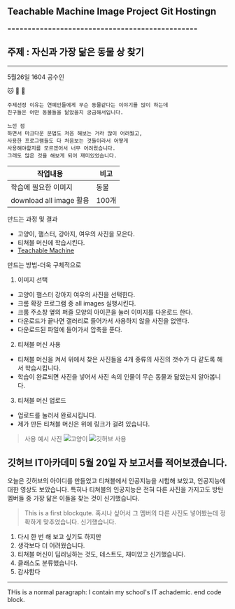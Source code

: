 ## Teachable Machine Image Project Git Hostingn
===============================================
## **주제 : 자신과 가장 닮은 동물 상 찾기**
-------------------------------------------
5월26일 1604 공수인

:cat: :dog: :hamster:

```
주제선정 이유는 연예인들에게 무슨 동물같다는 이야기를 많이 하는데
친구들은 어떤 동물들을 닮았을지 궁금해서입니다.
```
~~~
느낀 점
하면서 마크다운 문법도 처음 해보는 거라 많이 어려웠고,
사용한 프로그램들도 다 처음보는 것들이라서 어떻게
사용해야할지를 모르겠어서 너무 어려웠습니다.
그래도 많은 것을 해보게 되어 재미있었습니다.
~~~

|작업내용|비고|
|--|--|
|학습에 필요한 이미지|동물|
|download all image 활용 | 100개 |

만드는 과정 및 결과
+ 고양이, 햄스터, 강아지, 여우의 사진을 모은다.
+ 티쳐블 머신에 학습시킨다.
+ [Teachable Machine](https://teachablemachine.withgoogle.com/models/RWayo6VFT/)

만드는 방법-더욱 구체적으로
1. 이미지 선택
 * 고양이 햄스터 강아지 여우의 사진을 선택한다.
 * 크롬 확장 프로그램 중 all images 실행시킨다.
 * 크롬 주소창 옆의 퍼즐 모양의 아이콘을 눌러 이미지를 다운로드 한다.
 * 다운로드가 끝나면 갤러리로 들어가서 사용하지 않을 사진을 없앤다.
 * 다운로드된 파일에 들어가서 압축을 푼다.
2. 티쳐블 머신 사용
 * 티쳐블 머신을 켜서 위에서 찾은 사진들을 4개 종류의 사진의 갯수가 다 같도록 해서 학습시킵니다.
 * 학습이 완료되면 사진을 넣어서 사진 속의 인물이 무슨 동물과 닮았는지 알아봅니다.
3. 티쳐블 머신 업로드
 * 업로드를 눌러서 완료시킵니다.
 * 제가 만든 티쳐블 머신은 위에 링크가 걸려 있습니다.
 
 >사용 예시 사진
 ![고양이](https://ww.namu.la/s/0826fcb62ab5ffd031695083aa629d99351834b91417a1c9fee4a2a1a4b64bd8287e88163820b02176526fe7006fb51438fbb6f42cb2438497e298e722eac77cf56a97ef1e5e3530f874f155e6de24d6fb99d3e4d547eab1f0686e6c9739e75c9598ad5c905e2a5474760cf69680ca79)
 ![깃허브 사용](https://blogfiles.pstatic.net/MjAyMTA1MzFfMTg2/MDAxNjIyNDU1MTg5MzQz.Ugg54V-SxUrPKdOdVCGLdMNJbPjewFIy3JDxIoeCCqUg.S6Z_JtWXr3aasGgunW5IWc-h4MOha9vdqaSHarukFVsg.PNG.kongsooin0411/%EC%BA%A1%EC%B2%98.PNG)
 

깃허브 IT아카데미 5월 20일 자 보고서를 적어보겠습니다.
-------------
오늘은 깃허브의 아이디를 만들었고 티쳐블에서 인공지능을 시험해 보았고, 인공지능에 대한 영상도 보았습니다. 특히나 티쳐블의 인공지능은 전혀 다른 사진을 가지고도 방탄 멤버들 중 가장 닮은 이들을 찾는 것이 신기했습니다.
>This is a first blockqute.
>혹시나 싶어서 그 멤버의 다른 사진도 넣어봤는데
>정확하게 맞추었습니다.
>신기했습니다.
1. 다시 한 번 해 보고 싶기도 하지만
2. 생각보다 더 어려웠습니다.
3. 티쳐블 머신이 딥러닝하는 것도, 테스트도, 재미있고 신기했습니다.
4. 클래스도 분류했습니다.
5. 감샤함다
* * *
THis is a normal paragraph:
 I contain my school's IT achademic.
end code block.
